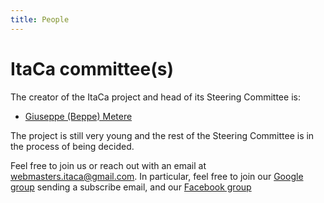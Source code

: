 ```yaml
---
title: People
---
```

# ItaCa committee(s)

The creator of the ItaCa project and head of its Steering Committee is:

- [Giuseppe (Beppe) Metere](http://math.unipa.it/metere)

The project is still very young and the rest of the Steering Committee is in the process of being decided.

<!-- Members of the **ItaCa Steering Committee** currently include:

- Yet to come. -->


Feel free to join us or reach out with an email at [webmasters.itaca@gmail.com](mailto:webmasters.itaca@gmail.com). In particular, feel free to join our [Google group](mailto:progettoitaca+subscribe@googlegroups.com) sending a subscribe email, and our [Facebook group](https://www.facebook.com/groups/507590330041282/)

<!--# Friends of ItaCa

...
-->

